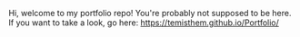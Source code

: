 Hi, welcome to my portfolio repo! You're probably not supposed to be here. If you want to take a look, go here: https://temisthem.github.io/Portfolio/

